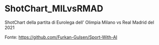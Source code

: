 # ShotChart_MILvsRMAD
ShotChart della partita di Eurolega dell' Olimpia Milano vs Real Madrid del 2021

Fonte: https://github.com/Furkan-Gulsen/Sport-With-AI

